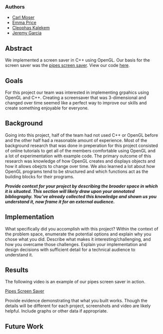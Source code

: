 ### Authors
* [Carl Moser](https://github.com/cmoser96)
* [Emma Price](https://github.com/ejprice54321)
* [Cleophas Kalekem](https://github.com/kalekem)
* [Jeremy Garcia](https://github.com/jag-123)

## Abstract
We implemented a screen saver in C++ using OpenGL. Our basis for the screen saver was the [pipes screen saver](https://www.youtube.com/watch?v=Uzx9ArZ7MUU).  View our code [here](https://github.com/jag-123/SoftSysAmusedAnemone/Pipe).

## Goals
For this project our team was interested in implementing grpahics using OpenGL and C++. Creating a screensaver that was 3-dimensional and changed over time seemed like a perfect way to improve our skills and create something enjoyable for everyone. 

## Background
Going into this project, half of the team had not used C++ or OpenGL before and the other half had a reasonable amount of experience. Most of the background research that was done in preperation for this project consisted of online tutorials to get all of the members comfortable using OpenGL and a lot of experimentation with example code. The primary outcome of this research was knowledge of how OpenGL creates and displays objects and how it allows obejcts to change over time. We also learned a lot about how OpenGL programs tend to be structured and which functions act as the building blocks for their programs.

***Provide context for your project by describing the broader space in which it is situated. This section will likely draw upon your annotated bibliography. You’ve already collected this knowledge and shown us you understand it, now frame it for an external audience.***

## Implementation

What specifically did you accomplish with this project? Within the context of the problem space, enumerate the potential options and explain why you chose what you did. Describe what makes it interesting/challenging, and how you overcame those challenges. Explain your implementation and design decisions with sufficient detail for a technical audience to understand it.

## Results
The following video is an example of our pipes screen saver in action.

[Pipes Screen Saver](https://github.com/jag-123/SoftSysAmusedAnemone/)

Provide evidence demonstrating that what you built works. Though the details will be different for each project, screenshots and video are likely helpful. Include graphs or other data if appropriate.

## Future Work
